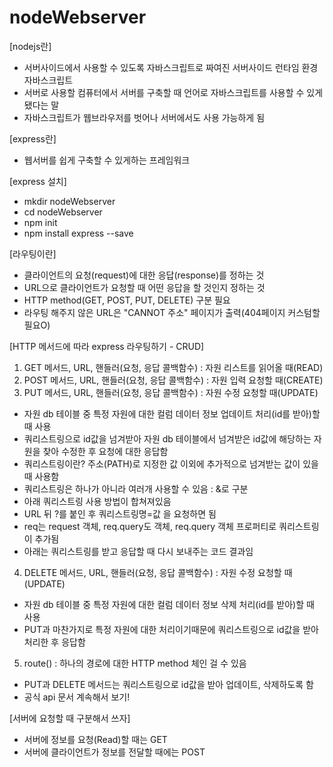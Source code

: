 # nodeWebserver

[nodejs란]
- 서버사이드에서 사용할 수 있도록 자바스크립트로 짜여진 서버사이드 런타임 환경 자바스크립트
- 서버로 사용할 컴퓨터에서 서버를 구축할 때 언어로 자바스크립트를 사용할 수 있게 됐다는 말
- 자바스크립트가 웹브라우저를 벗어나 서버에서도 사용 가능하게 됨

[express란]
- 웹서버를 쉽게 구축할 수 있게하는 프레임워크

[express 설치]
- mkdir nodeWebserver 
- cd nodeWebserver
- npm init
- npm install express --save

[라우팅이란]
- 클라이언트의 요청(request)에 대한 응답(response)를 정하는 것
- URL으로 클라이언트가 요청할 때 어떤 응답을 할 것인지 정하는 것
- HTTP method(GET, POST, PUT, DELETE) 구분 필요
- 라우팅 해주지 않은 URL은 "CANNOT 주소" 페이지가 출력(404페이지 커스텀할 필요O)

[HTTP 메서드에 따라 express 라우팅하기 - CRUD]
1) GET 메서드, URL, 핸들러(요청, 응답 콜백함수) : 자원 리스트를 읽어올 때(READ)
2) POST 메서드, URL, 핸들러(요청, 응답 콜백함수) : 자원 입력 요청할 때(CREATE)
3) PUT 메서드, URL, 핸들러(요청, 응답 콜백함수) : 자원 수정 요청할 때(UPDATE)
- 자원 db 테이블 중 특정 자원에 대한 컬럼 데이터 정보 업데이트 처리(id를 받아)할 때 사용
- 쿼리스트링으로 id값을 넘겨받아 자원 db 테이블에서 넘겨받은 id값에 해당하는 자원을 찾아 수정한 후 요청에 대한 응답함
- 쿼리스트링이란? 주소(PATH)로 지정한 값 이외에 추가적으로 넘겨받는 값이 있을 때 사용함
- 쿼리스트링은 하나가 아니라 여러개 사용할 수 있음 : &로 구분 
- 아래 쿼리스트링 사용 방법이 합쳐져있음
- URL 뒤 ?를 붙인 후 쿼리스트링명=값 을 요청하면 됨
- req는 request 객체, req.query도 객체, req.query 객체 프로퍼티로 쿼리스트링이 추가됨
- 아래는 쿼리스트링를 받고 응답할 때 다시 보내주는 코드 결과임
4) DELETE 메서드, URL, 핸들러(요청, 응답 콜백함수) : 자원 수정 요청할 때(UPDATE)
- 자원 db 테이블 중 특정 자원에 대한 컬럼 데이터 정보 삭제 처리(id를 받아)할 때 사용
- PUT과 마찬가지로 특정 자원에 대한 처리이기때문에 쿼리스트링으로 id값을 받아 처리한 후 응답함
5) route() : 하나의 경로에 대한 HTTP method 체인 걸 수 있음
- PUT과 DELETE 메서드는 쿼리스트링으로 id값을 받아 업데이트, 삭제하도록 함
- 공식 api 문서 계속해서 보기!

[서버에 요청할 때 구분해서 쓰자]
- 서버에 정보를 요청(Read)할 때는 GET
- 서버에 클라이언트가 정보를 전달할 때에는 POST
